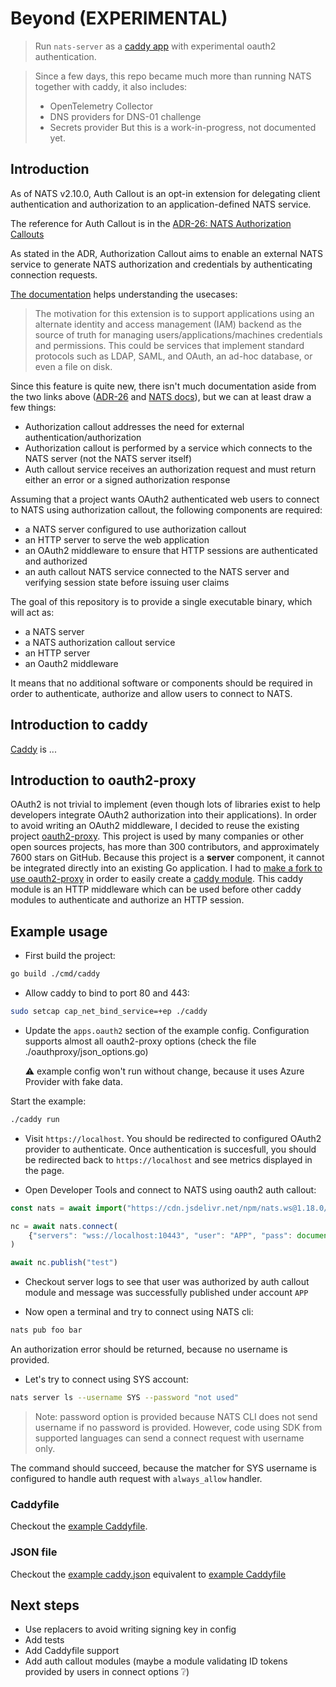 # Beyond (EXPERIMENTAL)

> Run `nats-server` as a [caddy app](https://caddyserver.com/docs/extending-caddy#app-modules) with experimental oauth2 authentication.

> Since a few days, this repo became much more than running NATS together with caddy, it also includes:
> - OpenTelemetry Collector
> - DNS providers for DNS-01 challenge
> - Secrets provider
> But this is a work-in-progress, not documented yet.

## Introduction

As of NATS v2.10.0, Auth Callout is an opt-in extension for delegating client authentication and authorization to an application-defined NATS service.

The reference for Auth Callout is in the [ADR-26: NATS Authorization Callouts](https://github.com/nats-io/nats-architecture-and-design/blob/main/adr/ADR-26.md)

As stated in the ADR, Authorization Callout aims to enable an external NATS service to generate NATS authorization and credentials by authenticating connection requests.

[The documentation](https://docs.nats.io/running-a-nats-service/configuration/securing_nats/auth_callout) helps understanding the usecases:

> The motivation for this extension is to support applications using an alternate identity and access management (IAM) backend as the source of truth for managing users/applications/machines credentials and permissions. This could be services that implement standard protocols such as LDAP, SAML, and OAuth, an ad-hoc database, or even a file on disk.

Since this feature is quite new, there isn't much documentation aside from the two links above ([ADR-26](https://github.com/nats-io/nats-architecture-and-design/blob/main/adr/ADR-26.md) and [NATS docs](https://github.com/nats-io/nats-architecture-and-design/blob/main/adr/ADR-26.md)), but we can at least draw a few things:

- Authorization callout addresses the need for external authentication/authorization
- Authorization callout is performed by a service which connects to the NATS server (not the NATS server itself)
- Auth callout service receives an authorization request and must return either an error or a signed authorization response

Assuming that a project wants OAuth2 authenticated web users to connect to NATS using authorization callout, the following components are required:

- a NATS server configured to use authorization callout
- an HTTP server to serve the web application
- an OAuth2 middleware to ensure that HTTP sessions are authenticated and authorized
- an auth callout NATS service connected to the NATS server and verifying session state before issuing user claims

The goal of this repository is to provide a single executable binary, which will act as:
- a NATS server
- a NATS authorization callout service 
- an HTTP server
- an Oauth2 middleware

It means that no additional software or components should be required in order to authenticate, authorize and allow users to connect to NATS.

## Introduction to caddy

[Caddy](https://caddyserver.com/) is ...

## Introduction to oauth2-proxy

OAuth2 is not trivial to implement (even though lots of libraries exist to help developers integrate OAuth2 authorization into their applications). In order to avoid writing an OAuth2 middleware, I decided to reuse the existing project [oauth2-proxy](https://github.com/oauth2-proxy/oauth2-proxy). This project is used by many companies or other open sources projects, has more than 300 contributors, and approximately 7600 stars on GitHub. Because this project is a **server** component, it cannot be integrated directly into an existing Go application. I had to [make a fork to use oauth2-proxy](https://github.com/oauth2-proxy/oauth2-proxy/compare/master...quara-dev:oauth2-proxy:library_usage) in order to easily create a [caddy module](https://github.com/quara-dev/beyond/blob/rewrite/oauthproxy/app.go). This caddy module is an HTTP middleware which can be used before other caddy modules to authenticate and authorize an HTTP session.

## Example usage

- First build the project:

```bash
go build ./cmd/caddy
```

- Allow caddy to bind to port 80 and 443:

```bash
sudo setcap cap_net_bind_service=+ep ./caddy
```

- Update the  `apps.oauth2` section of the example config. Configuration supports almost all oauth2-proxy options (check the file ./oauthproxy/json_options.go)

  ⚠ example config won't run without change, because it uses Azure Provider with fake data.

Start the example:

```bash
./caddy run
```

- Visit `https://localhost`. You should be redirected to configured OAuth2 provider to authenticate. Once authentication is succesfull, you should be redirected back to `https://localhost` and see metrics displayed in the page.

- Open Developer Tools and connect to NATS using oauth2 auth callout:

```javascript
const nats = await import("https://cdn.jsdelivr.net/npm/nats.ws@1.18.0/esm/nats.js")

nc = await nats.connect(
	{"servers": "wss://localhost:10443", "user": "APP", "pass": document.cookie}
)

await nc.publish("test")
```

- Checkout server logs to see that user was authorized by auth callout module and message was successfully published under account `APP`


- Now open a terminal and try to connect using NATS cli:

```bash
nats pub foo bar
```

  An authorization error should be returned, because no username is provided.

- Let's try to connect using SYS account:

```bash
nats server ls --username SYS --password "not used"
```

  > Note: password option is provided because NATS CLI does not send username if no password is provided. However, code using SDK from supported languages can send a connect request with username only.

  The command should succeed, because the matcher for SYS username is configured to handle auth request with `always_allow` handler.

### Caddyfile

Checkout the [example Caddyfile](./Caddyfile).

### JSON file

Checkout the [example caddy.json](./example.json) equivalent to [example Caddyfile](./Caddyfile)
## Next steps

- Use replacers to avoid writing signing key in config
- Add tests
- Add Caddyfile support
- Add auth callout modules (maybe a module validating ID tokens provided by users in connect options ❔)

